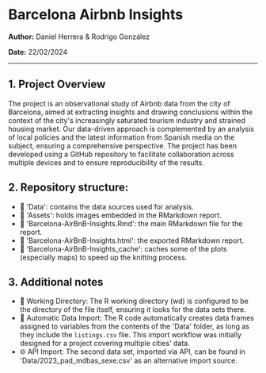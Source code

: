 # Barcelona Airbnb Insights

**Author:** Daniel Herrera & Rodrigo González

**Date:** 22/02/2024

---

## 1. Project Overview

The project is an observational study of Airbnb data from the city of Barcelona, aimed at extracting insights and drawing conclusions within the context of the city's increasingly saturated tourism industry and strained housing market. Our data-driven approach is complemented by an analysis of local policies and the latest information from Spanish media on the subject, ensuring a comprehensive perspective. The project has been developed using a GitHub repository to facilitate collaboration across multiple devices and to ensure reproducibility of the results.

## 2. Repository structure:

- 📁 'Data': contains the data sources used for analysis.
- 📁 'Assets': holds images embedded in the RMarkdown report.
- 📄 'Barcelona-AirBnB-Insights.Rmd': the main RMarkdown file for the report.
- 📄 'Barcelona-AirBnB-Insights.html': the exported RMarkdown report.
- 📁 'Barcelona-AirBnB-Insights_cache': caches some of the plots (especially maps) to speed up the knitting process.

## 3. Additional notes

- 📂 Working Directory: The R working directory (wd) is configured to be the directory of the file itself, ensuring it looks for the data sets there.
- 🔄 Automatic Data Import: The R code automatically creates data frames assigned to variables from the contents of the 'Data' folder, as long as they include the `listings.csv` file. This import workflow was initially designed for a project covering multiple cities' data.
- 🌐 API Import: The second data set, imported via API, can be found in 'Data/2023_pad_mdbas_sexe.csv' as an alternative import source.

